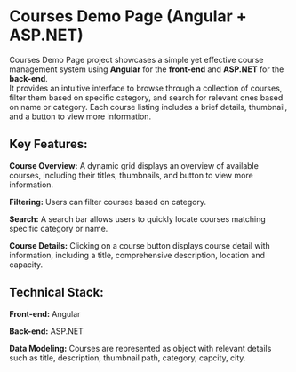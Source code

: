 # Courses Demo Page (Angular + ASP.NET)

Courses Demo Page project showcases a simple yet effective course management system using **Angular** for the **front-end** and **ASP.NET** for the **back-end**.\
It provides an intuitive interface to browse through a collection of courses, filter them based on specific category, and search for relevant ones based on name or category. Each course listing includes a brief details, thumbnail, and a button to view more information.

## Key Features:

**Course Overview:** A dynamic grid displays an overview of available courses, including their titles, thumbnails, and button to view more information.

**Filtering:** Users can filter courses based on category.

**Search:** A search bar allows users to quickly locate courses matching specific category or name.

**Course Details:** Clicking on a course button displays course detail with information, including a title, comprehensive description, location and capacity.

## Technical Stack:

**Front-end:** Angular

**Back-end:** ASP.NET

**Data Modeling:** Courses are represented as object with relevant details such as title, description, thumbnail path, category, capcity, city.
